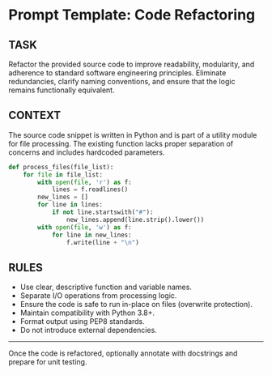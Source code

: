 # Prompt Template: Code Refactoring

## TASK

Refactor the provided source code to improve readability, modularity, and adherence to standard software engineering principles. Eliminate redundancies, clarify naming conventions, and ensure that the logic remains functionally equivalent.

## CONTEXT

The source code snippet is written in Python and is part of a utility module for file processing. The existing function lacks proper separation of concerns and includes hardcoded parameters.

```python
def process_files(file_list):
    for file in file_list:
        with open(file, 'r') as f:
            lines = f.readlines()
        new_lines = []
        for line in lines:
            if not line.startswith("#"):
                new_lines.append(line.strip().lower())
        with open(file, 'w') as f:
            for line in new_lines:
                f.write(line + "\n")
```

## RULES

- Use clear, descriptive function and variable names.
- Separate I/O operations from processing logic.
- Ensure the code is safe to run in-place on files (overwrite protection).
- Maintain compatibility with Python 3.8+.
- Format output using PEP8 standards.
- Do not introduce external dependencies.

---

Once the code is refactored, optionally annotate with docstrings and prepare for unit testing.
